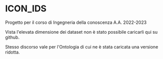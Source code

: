 # ICON_IDS
Progetto per il corso di Ingegneria della conoscenza A.A. 2022-2023

Vista l'elevata dimensione dei dataset non è stato possibile caricarli qui su github. 

Stesso discorso vale per l'Ontologia di cui ne è stata caricata una versione ridotta.
